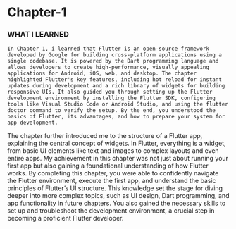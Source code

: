 # Chapter-1
### WHAT I LEARNED
   
    In Chapter 1, i learned that Flutter is an open-source framework developed by Google for building cross-platform applications using a single codebase. It is powered by the Dart programming language and allows developers to create high-performance, visually appealing applications for Android, iOS, web, and desktop. The chapter highlighted Flutter's key features, including hot reload for instant updates during development and a rich library of widgets for building responsive UIs. It also guided you through setting up the Flutter development environment by installing the Flutter SDK, configuring tools like Visual Studio Code or Android Studio, and using the flutter doctor command to verify the setup. By the end, you understood the basics of Flutter, its advantages, and how to prepare your system for app development.

   The chapter further introduced me to the structure of a Flutter app, explaining the central concept of widgets. In Flutter, everything is a widget, from basic UI elements like text and images to complex layouts and even entire apps. My achievement in this chapter was not just about running your first app but also gaining a foundational understanding of how Flutter works. By completing this chapter, you were able to confidently navigate the Flutter environment, execute the first app, and understand the basic principles of Flutter’s UI structure. This knowledge set the stage for diving deeper into more complex topics, such as UI design, Dart programming, and app functionality in future chapters. You also gained the necessary skills to set up and troubleshoot the development environment, a crucial step in becoming a proficient Flutter developer.
